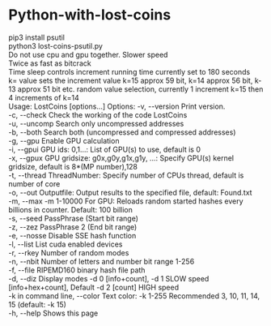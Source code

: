 # Python-with-lost-coins<br>
pip3 install psutil<br>
python3 lost-coins-psutil.py<br>
Do not use cpu and gpu together. Slower speed<br>
Twice as fast as bitcrack<br>
Time sleep controls increment running time currently set to 180 seconds<br>
k= value sets the increment value k=15 approx 59 bit, k=14 approx 56 bit, k-13 approx 51 bit etc. random value  selection, currently 1 increment k=15 then 4 increments of k=14<br>
Usage: LostCoins [options...]
Options:
    -v, --version          Print version.<br>
    -c, --check            Check the working of the code LostCoins<br>
    -u, --uncomp           Search only uncompressed addresses<br>
    -b, --both             Search both (uncompressed and compressed addresses)<br>
    -g, --gpu              Enable GPU calculation<br>
    -i, --gpui             GPU ids: 0,1...: List of GPU(s) to use, default is 0<br>
    -x, --gpux             GPU gridsize: g0x,g0y,g1x,g1y, ...: Specify GPU(s) kernel gridsize, default is 8*(MP number),128<br>
    -t, --thread           ThreadNumber: Specify number of CPUs thread, default is number of core<br>
    -o, --out              Outputfile: Output results to the specified file, default: Found.txt<br>
    -m, --max              -m  1-10000 For GPU: Reloads random started hashes every billions in counter. Default: 100 billion<br>
    -s, --seed             PassPhrase   (Start bit range)<br>
    -z, --zez              PassPhrase 2 (End bit range)<br>
    -e, --nosse            Disable SSE hash function<br>
    -l, --list             List cuda enabled devices<br>
    -r, --rkey             Number of random modes<br>
    -n, --nbit             Number of letters and number bit range 1-256<br>
    -f, --file             RIPEMD160 binary hash file path<br>
    -d, --diz              Display modes -d 0 [info+count], -d 1 SLOW speed [info+hex+count], Default -d 2 [count] HIGH speed<br>
    -k in command line, --color            Text color: -k 1-255 Recommended 3, 10, 11, 14, 15 (default: -k 15)<br>
    -h, --help             Shows this page<br>
